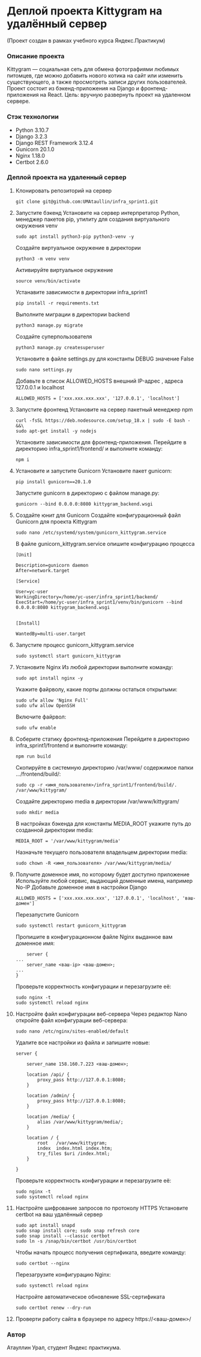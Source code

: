 # Деплой проекта Kittygram на удалённый сервер
(Проект создан в рамках учебного курса Яндекс.Практикум)

### Описание проекта

Kittygram — социальная сеть для обмена фотографиями любимых питомцев, где можно добавить нового котика на сайт или изменить существующего, а также просмотреть записи других пользователей.
Проект состоит из бэкенд-приложения на Django и фронтенд-приложения на React.
Цель: вручную развернуть проект на удаленном сервере.

### Стэк технологии
- Python 3.10.7
- Django 3.2.3
- Django REST Framework 3.12.4
- Gunicorn 20.1.0
- Nginx 1.18.0
- Сertbot 2.6.0


### Деплой проекта на удаленный сервер

1. Клонировать репозиторий на сервер
    ```
    git clone git@github.com:UMAtaullin/infra_sprint1.git
    ```
2. Запустите бэкенд
    Установите на сервер интерпретатор Python, менеджер пакетов pip, утилиту для создания виртуального окружения venv
    ```
    sudo apt install python3-pip python3-venv -y
    ```
    Создайте виртуальное окружение в директории
    ```
    python3 -m venv venv
    ```
    Активируйте виртуальное окружение
    ```
    source venv/bin/activate
    ```
    Устанавите зависимости в директории infra_sprint1
    ```
    pip install -r requirements.txt
    ```
    Выполните миграции в директории backend
    ```
    python3 manage.py migrate
    ```
    Создайте суперпользователя
    ```
    python3 manage.py createsuperuser
    ```
    Установите в файле settings.py для константы DEBUG значение False
     ```
     sudo nano settings.py
     ```
    Добавьте в список ALLOWED_HOSTS внешний IP-адрес , адреса 127.0.0.1 и localhost
    ```
    ALLOWED_HOSTS = ['xxx.xxx.xxx.xxx', '127.0.0.1', 'localhost']
    ```
3. Запустите фронтенд
    Установите на сервер пакетный менеджер npm
    ```
    curl -fsSL https://deb.nodesource.com/setup_18.x | sudo -E bash - &&\
    sudo apt-get install -y nodejs
    ```
    Установите зависимости для фронтенд-приложения. Перейдите в директорию infra_sprint1/frontend/ и выполните команду:
    ```
    npm i
    ```
4. Установите и запустите Gunicorn
    Установите пакет gunicorn:
    ```
    pip install gunicorn==20.1.0
    ```
    Запустите gunicorn в директорию с файлом manage.py:
    ```
    gunicorn --bind 0.0.0.0:8080 kittygram_backend.wsgi
    ```

5. Создайте юнит для Gunicorn
    Создайте конфигурационный файл Gunicorn для проекта Kittygram
    ```
    sudo nano /etc/systemd/system/gunicorn_kittygram.service
    ```
    В файле gunicorn_kittygram.service опишите конфигурацию процесса
    ```
    [Unit]

    Description=gunicorn daemon
    After=network.target

    [Service]

    User=yc-user
    WorkingDirectory=/home/yc-user/infra_sprint1/backend/
    ExecStart=/home/yc-user/infra_sprint1/venv/bin/gunicorn --bind 0.0.0.0:8080 kittygram_backend.wsgi


    [Install]

    WantedBy=multi-user.target
    ```
6. Запустите процесс gunicorn_kittygram.service
    ```
    sudo systemctl start gunicorn_kittygram
    ```
7. Установите Nginx
    Из любой директории выполните команду:
    ```
    sudo apt install nginx -y
    ```
    Укажите файрволу, какие порты должны остаться открытыми:
    ```
    sudo ufw allow 'Nginx Full'
    sudo ufw allow OpenSSH
    ```
    Включите файрвол:
    ```
    sudo ufw enable
    ```
7. Соберите статику фронтенд-приложения
    Перейдите в директорию infra_sprint1/frontend и выполните команду:
    ```
    npm run build
    ```
    Скопируйте в системную директорию /var/www/ содержимое папки .../frontend/build/:
    ```
    sudo cp -r <имя_пользователя>/infra_sprint1/frontend/build/. /var/www/kittygram/
    ```
    Создайте директорию media в директории /var/www/kittygram/
    ```
    sudo mkdir media
    ```
    В настройках бэкенда для константы MEDIA_ROOT укажите путь до созданной директории media:
    ```
    MEDIA_ROOT = '/var/www/kittygram/media'
    ```
    Назначьте текущего пользователя владельцем директории media:
    ```
    sudo chown -R <имя_пользователя> /var/www/kittygram/media/
    ```
8. Получите доменное имя, по которому будет доступно приложение
    Используйте любой сервис, выдающий доменные имена, например No-IP
    Добавьте доменное имя в настройки Django
    ```
    ALLOWED_HOSTS = ['xxx.xxx.xxx.xxx', '127.0.0.1', 'localhost', 'ваш-домен']
    ```
    Перезапустите Gunicorn
    ```
    sudo systemctl restart gunicorn_kittygram
    ```
    Пропишите в конфигурационном файле Nginx выданное вам доменное имя:
    ```
        server {
    ...
        server_name <ваш-ip> <ваш-домен>;
    ...
    }
    ```
    Проверьте корректность конфигурации и перезагрузите её:
    ```
    sudo nginx -t
    sudo systemctl reload nginx
    ```
9. Настройте файл конфигурации веб-сервера
    Через редактор Nano откройте файл конфигурации веб-сервера:
    ```
    sudo nano /etc/nginx/sites-enabled/default
    ```
    Удалите все настройки из файла и запишите новые:
    ```
    server {

        server_name 158.160.7.223 <ваш-домен>;

        location /api/ {
            proxy_pass http://127.0.0.1:8080;
        }

        location /admin/ {
            proxy_pass http://127.0.0.1:8080;
        }

        location /media/ {
            alias /var/www/kittygram/media/;
        }

        location / {
            root   /var/www/kittygram;
            index  index.html index.htm;
            try_files $uri /index.html;
        }

    }
    ```
    Проверьте корректность конфигурации и перезагрузите её:
    ```
    sudo nginx -t
    sudo systemctl reload nginx
    ```
10. Настройте шифрование запросов по протоколу HTTPS
    Установите certbot на ваш удалённый сервер
    ```
    sudo apt install snapd
    sudo snap install core; sudo snap refresh core
    sudo snap install --classic certbot
    sudo ln -s /snap/bin/certbot /usr/bin/certbot
    ```
    Чтобы начать процесс получения сертификата, введите команду:
    ```
    sudo certbot --nginx
    ```
    Перезагрузите конфигурацию Nginx:
    ```
    sudo systemctl reload nginx
    ```
    Настройте автоматическое обновление SSL-сертификата
    ```
    sudo certbot renew --dry-run
    ```

11. Проверти работу сайта в браузере по адресу https://<ваш-домен>/

### Автор
Атауллин Урал, студент Яндекс практикумa.
